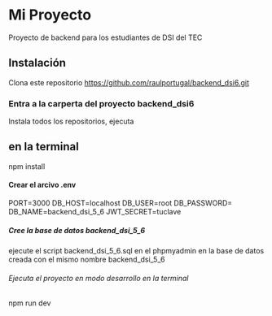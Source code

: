 # Mi Proyecto

Proyecto de backend para los estudiantes de DSI del TEC

## Instalación
Clona este repositorio
https://github.com/raulportugal/backend_dsi6.git


### Entra a la carperta del proyecto backend_dsi6
Instala todos los repositorios, ejecuta
## en la terminal
npm install 

#### Crear el arcivo .env 
PORT=3000
DB_HOST=localhost
DB_USER=root
DB_PASSWORD=
DB_NAME=backend_dsi_5_6
JWT_SECRET=tuclave

##### Cree la base de datos backend_dsi_5_6
ejecute el script backend_dsi_5_6.sql en el phpmyadmin en la base de datos creada
con el mismo nombre backend_dsi_5_6


###### Ejecuta el proyecto en modo desarrollo en la terminal
npm run dev